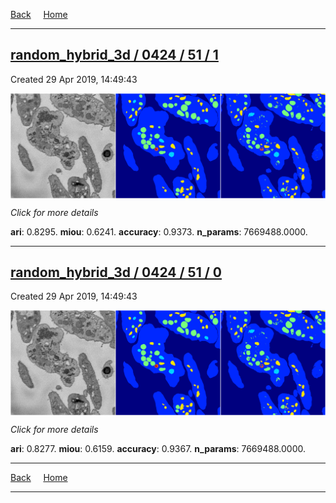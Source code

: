 
[Back](..)&nbsp;&nbsp;&nbsp;&nbsp;&nbsp;[Home](https://leapmanlab.github.io/snapshots)

---

<div class="summary"><a href="1"><h2>random_hybrid_3d / 0424 / 51 / 1</h2></a><p>Created 29 Apr 2019, 14:49:43
</p><a href="1"><img src="1/media/summary.png" align="center"></a><p>
<i>Click for more details</i>
</p></div>

**ari**: 0.8295. **miou**: 0.6241. **accuracy**: 0.9373. **n_params**: 7669488.0000. 

---

<div class="summary"><a href="0"><h2>random_hybrid_3d / 0424 / 51 / 0</h2></a><p>Created 29 Apr 2019, 14:49:43
</p><a href="0"><img src="0/media/summary.png" align="center"></a><p>
<i>Click for more details</i>
</p></div>

**ari**: 0.8277. **miou**: 0.6159. **accuracy**: 0.9367. **n_params**: 7669488.0000. 

---

[Back](..)&nbsp;&nbsp;&nbsp;&nbsp;&nbsp;[Home](https://leapmanlab.github.io/snapshots)

---